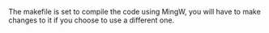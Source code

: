 The makefile is set to compile the code using MingW, you will have to make changes to it if you choose to use a different one.
